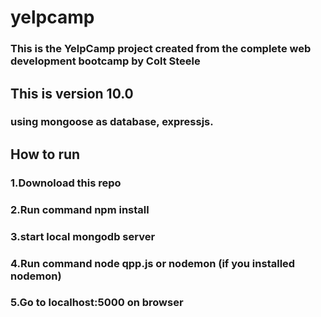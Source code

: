 # yelpcamp

### This is the YelpCamp project created from the complete web development bootcamp by  Colt Steele

## This is version 10.0

### using mongoose as database, expressjs.

## How to run
### 1.Downoload this repo
### 2.Run command npm install
### 3.start local mongodb server
### 4.Run command node qpp.js or nodemon (if you installed nodemon)
### 5.Go to localhost:5000 on browser
